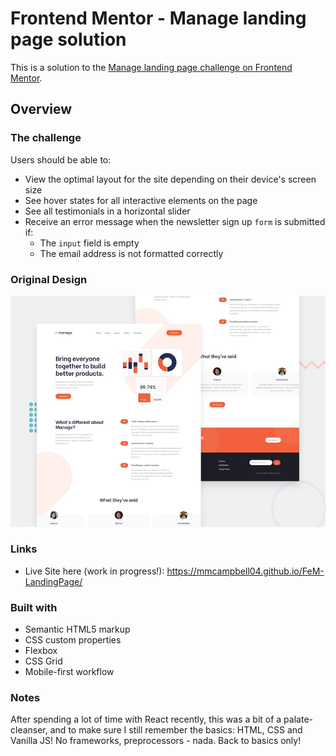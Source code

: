 # Frontend Mentor - Manage landing page solution

This is a solution to the [Manage landing page challenge on Frontend Mentor](https://www.frontendmentor.io/challenges/manage-landing-page-SLXqC6P5).

## Overview

### The challenge

Users should be able to:

- View the optimal layout for the site depending on their device's screen size
- See hover states for all interactive elements on the page
- See all testimonials in a horizontal slider
- Receive an error message when the newsletter sign up `form` is submitted if:
  - The `input` field is empty
  - The email address is not formatted correctly

### Original Design

![](./design/desktop-preview.jpg)

### Links

- Live Site here (work in progress!): https://mmcampbell04.github.io/FeM-LandingPage/

### Built with

- Semantic HTML5 markup
- CSS custom properties
- Flexbox
- CSS Grid
- Mobile-first workflow

### Notes

After spending a lot of time with React recently, this was a bit of a palate-cleanser, and to make sure I still remember the basics: HTML, CSS and Vanilla JS! No frameworks, preprocessors - nada. Back to basics only!
